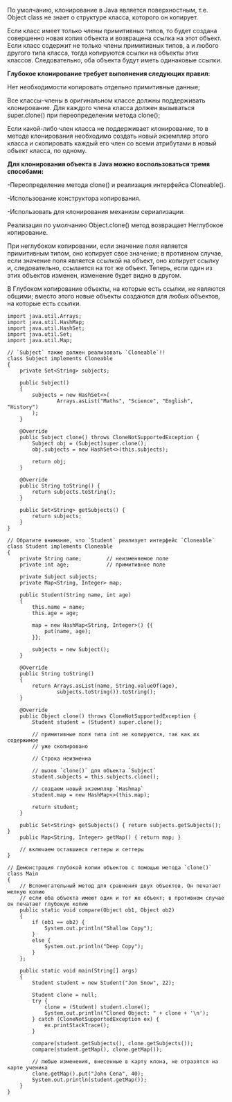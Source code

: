  По умолчанию, клонирование в Java является поверхностным, т.е. Object class не знает о структуре класса, которого он копирует.
 
Если класс имеет только члены примитивных типов, то будет создана совершенно новая копия объекта и возвращена ссылка на этот объект.
Если класс содержит не только члены примитивных типов, а и любого другого типа класса, тогда копируются ссылки на объекты этих классов. Следовательно, оба объекта будут иметь одинаковые ссылки.

**Глубокое клонирование требует выполнения следующих правил:**

Нет необходимости копировать отдельно примитивные данные;

Все классы-члены в оригинальном классе должны поддерживать клонирование. Для каждого члена класса должен вызываться super.clone() при переопределении метода clone();

Если какой-либо член класса не поддерживает клонирование, то в методе клонирования необходимо создать новый экземпляр этого класса и скопировать каждый его член со всеми атрибутами в новый объект класса, по одному.

**Для клонирования объекта в Java можно воспользоваться тремя способами:**

-Переопределение метода clone() и реализация интерфейса Cloneable().

-Использование конструктора копирования.

-Использовать для клонирования механизм сериализации.

Реализация по умолчанию Object.clone() метод возвращает Неглубокое копирование.

При неглубоком копировании, если значение поля является примитивным типом, оно копирует свое значение; в противном случае, если значение поля является ссылкой на объект, оно копирует ссылку и, следовательно, ссылается на тот же объект. Теперь, если один из этих объектов изменен, изменение будет видно в другом.

В Глубоком копирование объекты, на которые есть ссылки, не являются общими; вместо этого новые объекты создаются для любых объектов, на которые есть ссылки.

```
import java.util.Arrays;
import java.util.HashMap;
import java.util.HashSet;
import java.util.Set;
import java.util.Map;
 
// `Subject` также должен реализовать `Cloneable`!!
class Subject implements Cloneable
{
    private Set<String> subjects;
 
    public Subject()
    {
        subjects = new HashSet<>(
                Arrays.asList("Maths", "Science", "English", "History")
        );
    }
 
    @Override
    public Subject clone() throws CloneNotSupportedException {
        Subject obj = (Subject)super.clone();
        obj.subjects = new HashSet<>(this.subjects);
 
        return obj;
    }
 
    @Override
    public String toString() {
        return subjects.toString();
    }
 
    public Set<String> getSubjects() {
        return subjects;
    }
}
 
// Обратите внимание, что `Student` реализует интерфейс `Cloneable`
class Student implements Cloneable
{
    private String name;        // неизменяемое поле
    private int age;            // примитивное поле
 
    private Subject subjects;
    private Map<String, Integer> map;
 
    public Student(String name, int age)
    {
        this.name = name;
        this.age = age;
 
        map = new HashMap<String, Integer>() {{
            put(name, age);
        }};
 
        subjects = new Subject();
    }
 
    @Override
    public String toString()
    {
        return Arrays.asList(name, String.valueOf(age),
                subjects.toString()).toString();
    }
 
    @Override
    public Object clone() throws CloneNotSupportedException {
        Student student = (Student) super.clone();
 
        // примитивные поля типа int не копируются, так как их содержимое
        // уже скопировано
 
        // Строка неизменна
 
        // вызов `clone()` для объекта `Subject`
        student.subjects = this.subjects.clone();
 
        // создаем новый экземпляр `Hashmap`
        student.map = new HashMap<>(this.map);
 
        return student;
    }
 
    public Set<String> getSubjects() { return subjects.getSubjects(); }
    public Map<String, Integer> getMap() { return map; }
 
    // включаем оставшиеся геттеры и сеттеры
}
 
// Демонстрация глубокой копии объектов с помощью метода `clone()`
class Main
{
    // Вспомогательный метод для сравнения двух объектов. Он печатает мелкую копию
    // если оба объекта имеют один и тот же объект; в противном случае он печатает глубокую копию
    public static void compare(Object ob1, Object ob2)
    {
        if (ob1 == ob2) {
            System.out.println("Shallow Copy");
        }
        else {
            System.out.println("Deep Copy");
        }
    };
 
    public static void main(String[] args)
    {
        Student student = new Student("Jon Snow", 22);
 
        Student clone = null;
        try {
            clone = (Student) student.clone();
            System.out.println("Cloned Object: " + clone + '\n');
        } catch (CloneNotSupportedException ex) {
            ex.printStackTrace();
        }
 
        compare(student.getSubjects(), clone.getSubjects());
        compare(student.getMap(), clone.getMap());
 
        // любые изменения, внесенные в карту клона, не отразятся на карте ученика
        clone.getMap().put("John Cena", 40);
        System.out.println(student.getMap());
    }
}
```

